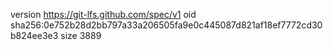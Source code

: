 version https://git-lfs.github.com/spec/v1
oid sha256:0e752b28d2bb797a33a206505fa9e0c445087d821af18ef7772cd30b824ee3e3
size 3889
